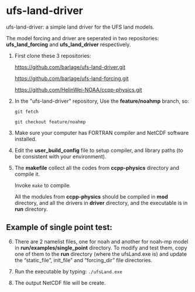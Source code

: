# ufs-land-driver

ufs-land-driver: a simple land driver for the UFS land models.

The model forcing and driver are seperated in two repositories: **ufs_land_forcing** and **ufs_land_driver** respectively.

1) First clone these 3 repositories: 

    https://github.com/barlage/ufs-land-driver.git

    https://github.com/barlage/ufs-land-forcing.git

    https://github.com/HelinWei-NOAA/ccpp-physics.git

2) In the "ufs-land-driver" repository, Use the **feature/noahmp** branch, so: 

    `git fetch`

    `git checkout feature/noahmp`

3) Make sure your computer has FORTRAN compiler and NetCDF software installed.

4) Edit the **user_build_config** file to setup compiler, and library paths (to be consistent with your environment).

5) The **makefile** collect all the codes from **ccpp-physics** directory and compile it. 

    Invoke `make` to compile.
 
    All the modules from **ccpp-physics** should be compiled in **mod** directory, and all the drivers in **driver**      directory, and the executable is in **run** directory.

## Example of single point test:
6) There are 2 namelist files, one for noah and another for noah-mp model in **run/examples/single_point**        directory. To modify and test them, copy one of them to the **run** directory (where the ufsLand.exe is) and update   the “static_file”, init_file” and “forcing_dir” file directories.

7) Run the executable by typing: `./ufsLand.exe`

7) The output NetCDF file will be create. 
